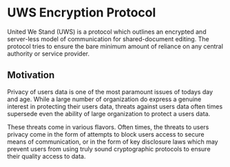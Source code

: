 # UWS Encryption Protocol
United We Stand (UWS) is a protocol which outlines an encrypted and server-less model of communication for shared-document editing. The protocol tries to ensure the bare minimum amount of reliance on any central authority or service provider.
## Motivation
Privacy of users data is one of the most paramount issues of todays day and age. While a large number of organization do express a genuine interest in protecting their users data, threats against users data often times supersede even the ability of large organization to protect a users data. 

These threats come in various flavors. Often times, the threats to users privacy come in the form of attempts to block users access to secure means of communication, or in the form of key disclosure laws which may prevent users from using truly sound cryptographic protocols to ensure their quality access to data.

